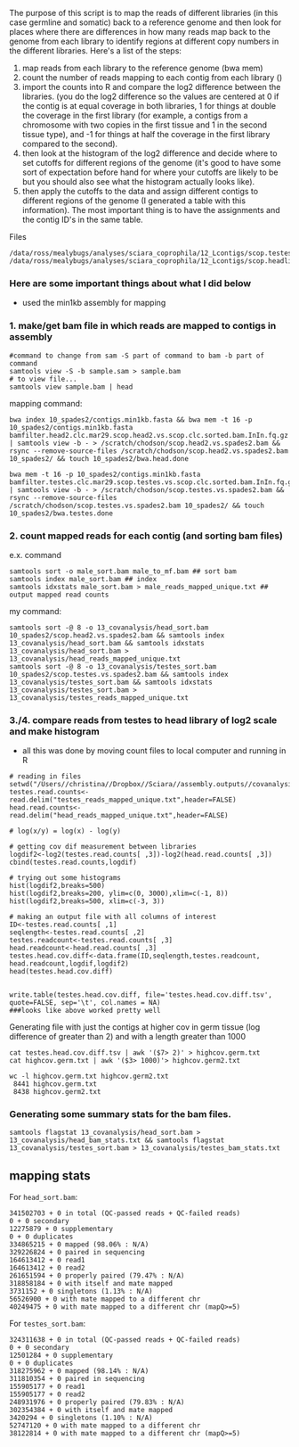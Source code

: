 The purpose of this script is to map the reads of different libraries (in this case germline and somatic) back to a reference genome and then look for places where there are differences in how many reads map back to the genome from each library to identify regions at different copy numbers in the different libraries. Here's a list of the steps:
1. map reads from each library to the reference genome (bwa mem)
2. count the number of reads mapping to each contig from each library ()
3. import the counts into R and compare the log2 difference between the libraries. (you do the log2 difference so the values are centered at 0 if the contig is at equal coverage in both libraries, 1 for things at double the coverage in the first library (for example, a contigs from a chromosome with two copies in the first tissue and 1 in the second tissue type), and -1 for things at half the coverage in the first library compared to the second).
4. then look at the histogram of the log2 difference and decide where to set cutoffs for different regions of the genome (it's good to have some sort of expectation before hand for where your cutoffs are likely to be but you should also see what the histogram actually looks like).
5. then apply the cutoffs to the data and assign different contigs to different regions of the genome (I generated a table with this information). The most important thing is to have the assignments and the contig ID's in the same table.

Files

```
/data/ross/mealybugs/analyses/sciara_coprophila/12_Lcontigs/scop.testeslib.vs.spades2.may8.sam
/data/ross/mealybugs/analyses/sciara_coprophila/12_Lcontigs/scop.headlib.vs.spades2.may8.sam
```

### Here are some important things about what I did below
- used the min1kb assembly for mapping

### 1. make/get bam file in which reads are mapped to contigs in assembly

```
#command to change from sam -S part of command to bam -b part of command
samtools view -S -b sample.sam > sample.bam
# to view file...
samtools view sample.bam | head
```

mapping command:
```
bwa index 10_spades2/contigs.min1kb.fasta && bwa mem -t 16 -p 10_spades2/contigs.min1kb.fasta bamfilter.head2.clc.mar29.scop.head2.vs.scop.clc.sorted.bam.InIn.fq.gz | samtools view -b - > /scratch/chodson/scop.head2.vs.spades2.bam && rsync --remove-source-files /scratch/chodson/scop.head2.vs.spades2.bam 10_spades2/ && touch 10_spades2/bwa.head.done

bwa mem -t 16 -p 10_spades2/contigs.min1kb.fasta bamfilter.testes.clc.mar29.scop.testes.vs.scop.clc.sorted.bam.InIn.fq.gz | samtools view -b - > /scratch/chodson/scop.testes.vs.spades2.bam && rsync --remove-source-files /scratch/chodson/scop.testes.vs.spades2.bam 10_spades2/ && touch 10_spades2/bwa.testes.done
```

### 2. count mapped reads for each contig (and sorting bam files)

e.x. command

```
samtools sort -o male_sort.bam male_to_mf.bam ## sort bam
samtools index male_sort.bam ## index
samtools idxstats male_sort.bam > male_reads_mapped_unique.txt ## output mapped read counts
```

my command:
```
samtools sort -@ 8 -o 13_covanalysis/head_sort.bam 10_spades2/scop.head2.vs.spades2.bam && samtools index 13_covanalysis/head_sort.bam && samtools idxstats 13_covanalysis/head_sort.bam > 13_covanalysis/head_reads_mapped_unique.txt
samtools sort -@ 8 -o 13_covanalysis/testes_sort.bam 10_spades2/scop.testes.vs.spades2.bam && samtools index 13_covanalysis/testes_sort.bam && samtools idxstats 13_covanalysis/testes_sort.bam > 13_covanalysis/testes_reads_mapped_unique.txt
```

### 3./4. compare reads from testes to head library of log2 scale and make histogram

- all this was done by moving count files to local computer and running in R

```
# reading in files
setwd("/Users//christina//Dropbox//Sciara//assembly.outputs//covanalysis")
testes.read.counts<- read.delim("testes_reads_mapped_unique.txt",header=FALSE)
head.read.counts<- read.delim("head_reads_mapped_unique.txt",header=FALSE)

# log(x/y) = log(x) - log(y)

# getting cov dif measurement between libraries
logdif2<-log2(testes.read.counts[ ,3])-log2(head.read.counts[ ,3])
cbind(testes.read.counts,logdif)

# trying out some histograms
hist(logdif2,breaks=500)
hist(logdif2,breaks=200, ylim=c(0, 3000),xlim=c(-1, 8))
hist(logdif2,breaks=500, xlim=c(-3, 3))

# making an output file with all columns of interest
ID<-testes.read.counts[ ,1]
seqlength<-testes.read.counts[ ,2]
testes.readcount<-testes.read.counts[ ,3]
head.readcount<-head.read.counts[ ,3]
testes.head.cov.diff<-data.frame(ID,seqlength,testes.readcount, head.readcount,logdif,logdif2)
head(testes.head.cov.diff)


write.table(testes.head.cov.diff, file='testes.head.cov.diff.tsv', quote=FALSE, sep='\t', col.names = NA)
###looks like above worked pretty well
```

Generating file with just the contigs at higher cov in germ tissue (log difference of greater than 2) and with a length greater than 1000

```
cat testes.head.cov.diff.tsv | awk '($7> 2)' > highcov.germ.txt
cat highcov.germ.txt | awk '($3> 1000)'> highcov.germ2.txt

wc -l highcov.germ.txt highcov.germ2.txt
 8441 highcov.germ.txt
 8438 highcov.germ2.txt
```

### Generating some summary stats for the bam files.
```
samtools flagstat 13_covanalysis/head_sort.bam > 13_covanalysis/head_bam_stats.txt && samtools flagstat 13_covanalysis/testes_sort.bam > 13_covanalysis/testes_bam_stats.txt
```

## mapping stats

For `head_sort.bam`:

```
341502703 + 0 in total (QC-passed reads + QC-failed reads)
0 + 0 secondary
12275879 + 0 supplementary
0 + 0 duplicates
334865215 + 0 mapped (98.06% : N/A)
329226824 + 0 paired in sequencing
164613412 + 0 read1
164613412 + 0 read2
261651594 + 0 properly paired (79.47% : N/A)
318858184 + 0 with itself and mate mapped
3731152 + 0 singletons (1.13% : N/A)
56526900 + 0 with mate mapped to a different chr
40249475 + 0 with mate mapped to a different chr (mapQ>=5)
```

For `testes_sort.bam`:

```
324311638 + 0 in total (QC-passed reads + QC-failed reads)
0 + 0 secondary
12501284 + 0 supplementary
0 + 0 duplicates
318275962 + 0 mapped (98.14% : N/A)
311810354 + 0 paired in sequencing
155905177 + 0 read1
155905177 + 0 read2
248931976 + 0 properly paired (79.83% : N/A)
302354384 + 0 with itself and mate mapped
3420294 + 0 singletons (1.10% : N/A)
52747120 + 0 with mate mapped to a different chr
38122814 + 0 with mate mapped to a different chr (mapQ>=5)
```